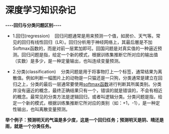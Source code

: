 # 深度学习知识杂记
**----回归与分类问题区别----**
* 1.回归(regression)
   回归问题通常是用来预测一个值，如房价、天气等。常见的回归有线性回归（LR）。回归分析用于神经网络上，其最后層是不加Softmax函数的，而是对前一层累加即可。回国问题是对真实值的一种逼近预测。回归问题是指，给定一个新的模式，根据训练集推断它所对应的输出值（实数）是多少，是一种定量输出，也叫连续变量预测。

* 2.分类(classification)
   分类问题是用于将事物打上一个标签，通常结果为离散值。例如判断一幅图片上的动物是一只猫还是一只狗，分类通常是建立在回归之上，分类的最后一层通常要使用[softmax函数](https://zh.wikipedia.org/wiki/Softmax函数)进行判断其所属类别。分类并没有逼近的概念，最终正确结果只有一个，错误的就是错误的，不会有相近的概念。最常见的分类方法是逻辑回归，或者叫逻辑分类。分类问题是指，给定一个新的模式，根据训练集推断它所对应的类别（如：+1，-1），是一种定性输出，也叫离散变量预测。

**举个例子：预测明天的气温是多少度，这是一个回归任务；预测明天是阴、晴还是雨，就是一个分类任务。**

